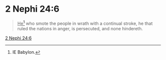 # 2 Nephi 24:6

> <u>He</u>[^a] who smote the people in wrath with a continual stroke, he that ruled the nations in anger, is persecuted, and none hindereth.

[2 Nephi 24:6](https://www.churchofjesuschrist.org/study/scriptures/bofm/2-ne/24?lang=eng&id=p6#p6)


[^a]: IE Babylon.
